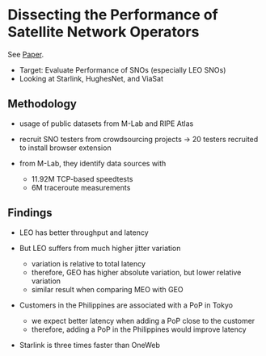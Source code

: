 # Dissecting the Performance of Satellite Network Operators

See [Paper](../../papers/dissecting_the_performance_of_satellite_network_operators.pdf).

- Target: Evaluate Performance of SNOs (especially LEO SNOs)
- Looking at Starlink, HughesNet, and ViaSat

## Methodology

- usage of public datasets from M-Lab and RIPE Atlas
- recruit SNO testers from crowdsourcing projects
  → 20 testers recruited to install browser extension

- from M-Lab, they identify data sources with
    - 11.92M TCP-based speedtests
    - 6M traceroute measurements

## Findings

- LEO has better throughput and latency
- But LEO suffers from much higher jitter variation
    - variation is relative to total latency
    - therefore, GEO has higher absolute variation, but lower relative variation
    - similar result when comparing MEO with GEO

- Customers in the Philippines are associated with a PoP in Tokyo
    - we expect better latency when adding a PoP close to the customer
    - therefore, adding a PoP in the Philippines would improve latency

- Starlink is three times faster than OneWeb

